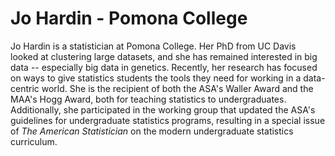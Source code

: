# Jo Hardin - Pomona College

Jo Hardin is a statistician at Pomona College.  Her PhD from UC Davis looked at clustering large datasets, and she has remained interested in big data -- especially big data in genetics.  Recently, her research has focused on ways to give statistics students the tools they need for working in a data-centric world.  She is the recipient of both the ASA's Waller Award and the MAA's Hogg Award, both for teaching statistics to undergraduates.  Additionally, she participated in the working group that updated the ASA's guidelines for undergraduate statistics programs, resulting in a special issue of *The American Statistician* on the modern undergraduate statistics curriculum.
